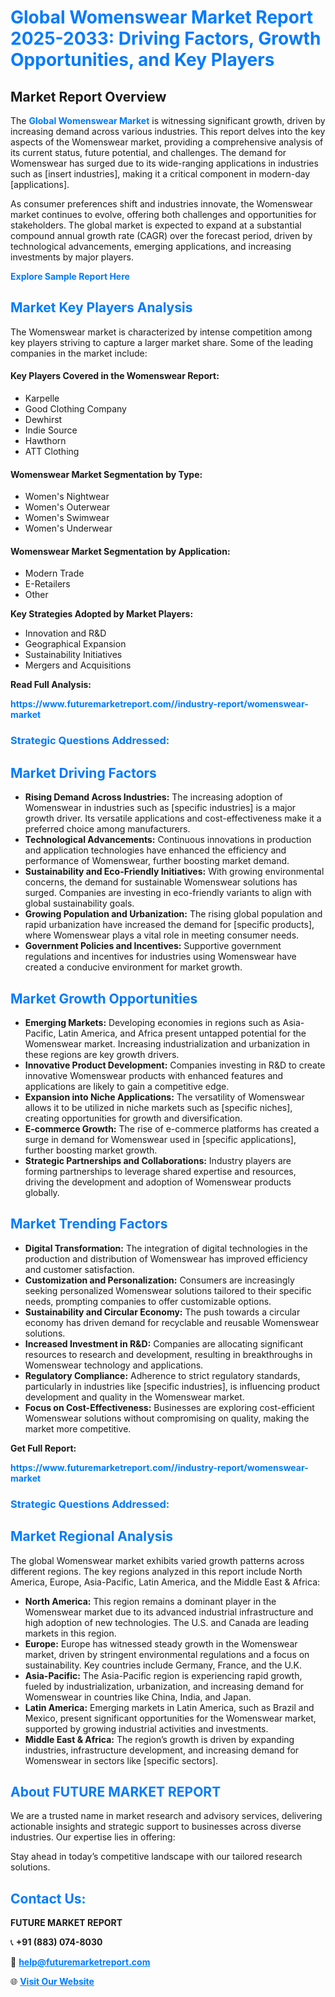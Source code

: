 <h1 style="color: #007BFF;">Global Womenswear Market Report 2025-2033: Driving Factors, Growth Opportunities, and Key Players</h1>

<section id="overview">
<h2>Market Report Overview</h2>
<p>The <a href="https://www.futuremarketreport.com//industry-report/womenswear-market" style="color: #007BFF; text-decoration: none;"><strong>Global Womenswear Market</strong></a> is witnessing significant growth, driven by increasing demand across various industries. This report delves into the key aspects of the Womenswear market, providing a comprehensive analysis of its current status, future potential, and challenges. The demand for Womenswear has surged due to its wide-ranging applications in industries such as [insert industries], making it a critical component in modern-day [applications].</p>
<p>As consumer preferences shift and industries innovate, the Womenswear market continues to evolve, offering both challenges and opportunities for stakeholders. The global market is expected to expand at a substantial compound annual growth rate (CAGR) over the forecast period, driven by technological advancements, emerging applications, and increasing investments by major players.</p>
</section>

<section id="overview">
<p><a href="https://www.futuremarketreport.com//request-sample/reportId=87123" style="color: #007BFF; text-decoration: none;"><strong>Explore Sample Report Here</strong></a></p>
</section>

<section id="key-players">
<h2 style="color: #007BFF;">Market Key Players Analysis</h2>
<p>The Womenswear market is characterized by intense competition among key players striving to capture a larger market share. Some of the leading companies in the market include:</p>
<h4>Key Players Covered in the Womenswear Report:</h4>
<ul><li>Karpelle</li><li>Good Clothing Company</li><li>Dewhirst</li><li>Indie Source</li><li>Hawthorn</li><li>ATT Clothing</li></ul>
<h4>Womenswear Market Segmentation by Type:</h4>
<ul><li>Women&#039;s Nightwear</li><li>Women&#039;s Outerwear</li><li>Women&#039;s Swimwear</li><li>Women&#039;s Underwear</li></ul>

<h4>Womenswear Market Segmentation by Application:</h4>
<ul><li>Modern Trade</li><li>E-Retailers</li><li>Other</li></ul>
<p><strong>Key Strategies Adopted by Market Players:</strong></p>
<ul>
<li>Innovation and R&D</li>
<li>Geographical Expansion</li>
<li>Sustainability Initiatives</li>
<li>Mergers and Acquisitions</li>
</ul>
</section>

<section>
<p><strong>Read Full Analysis: </strong></p><a href="https://www.futuremarketreport.com//industry-report/womenswear-market" style="color: #007BFF; text-decoration: none;"><strong>https://www.futuremarketreport.com//industry-report/womenswear-market</strong></a>
<h3 style="color: #007BFF;">Strategic Questions Addressed:</h3>
</section>

<section id="driving-factors">
<h2 style="color: #007BFF;">Market Driving Factors</h2>
<ul>
<li><strong>Rising Demand Across Industries:</strong> The increasing adoption of Womenswear in industries such as [specific industries] is a major growth driver. Its versatile applications and cost-effectiveness make it a preferred choice among manufacturers.</li>
<li><strong>Technological Advancements:</strong> Continuous innovations in production and application technologies have enhanced the efficiency and performance of Womenswear, further boosting market demand.</li>
<li><strong>Sustainability and Eco-Friendly Initiatives:</strong> With growing environmental concerns, the demand for sustainable Womenswear solutions has surged. Companies are investing in eco-friendly variants to align with global sustainability goals.</li>
<li><strong>Growing Population and Urbanization:</strong> The rising global population and rapid urbanization have increased the demand for [specific products], where Womenswear plays a vital role in meeting consumer needs.</li>
<li><strong>Government Policies and Incentives:</strong> Supportive government regulations and incentives for industries using Womenswear have created a conducive environment for market growth.</li>
</ul>
</section>

<section id="growth-opportunities">
<h2 style="color: #007BFF;">Market Growth Opportunities</h2>
<ul>
<li><strong>Emerging Markets:</strong> Developing economies in regions such as Asia-Pacific, Latin America, and Africa present untapped potential for the Womenswear market. Increasing industrialization and urbanization in these regions are key growth drivers.</li>
<li><strong>Innovative Product Development:</strong> Companies investing in R&D to create innovative Womenswear products with enhanced features and applications are likely to gain a competitive edge.</li>
<li><strong>Expansion into Niche Applications:</strong> The versatility of Womenswear allows it to be utilized in niche markets such as [specific niches], creating opportunities for growth and diversification.</li>
<li><strong>E-commerce Growth:</strong> The rise of e-commerce platforms has created a surge in demand for Womenswear used in [specific applications], further boosting market growth.</li>
<li><strong>Strategic Partnerships and Collaborations:</strong> Industry players are forming partnerships to leverage shared expertise and resources, driving the development and adoption of Womenswear products globally.</li>
</ul>
</section>

<section id="trending-factors">
<h2 style="color: #007BFF;">Market Trending Factors</h2>
<ul>
<li><strong>Digital Transformation:</strong> The integration of digital technologies in the production and distribution of Womenswear has improved efficiency and customer satisfaction.</li>
<li><strong>Customization and Personalization:</strong> Consumers are increasingly seeking personalized Womenswear solutions tailored to their specific needs, prompting companies to offer customizable options.</li>
<li><strong>Sustainability and Circular Economy:</strong> The push towards a circular economy has driven demand for recyclable and reusable Womenswear solutions.</li>
<li><strong>Increased Investment in R&D:</strong> Companies are allocating significant resources to research and development, resulting in breakthroughs in Womenswear technology and applications.</li>
<li><strong>Regulatory Compliance:</strong> Adherence to strict regulatory standards, particularly in industries like [specific industries], is influencing product development and quality in the Womenswear market.</li>
<li><strong>Focus on Cost-Effectiveness:</strong> Businesses are exploring cost-efficient Womenswear solutions without compromising on quality, making the market more competitive.</li>
</ul>
</section>

<section>
<p><strong>Get Full Report: </strong></p><a href="https://www.futuremarketreport.com//industry-report/womenswear-market" style="color: #007BFF; text-decoration: none;"><strong>https://www.futuremarketreport.com//industry-report/womenswear-market</strong></a>
<h3 style="color: #007BFF;">Strategic Questions Addressed:</h3>
</section>


<section id="regional-analysis">
<h2 style="color: #007BFF;">Market Regional Analysis</h2>
<p>The global Womenswear market exhibits varied growth patterns across different regions. The key regions analyzed in this report include North America, Europe, Asia-Pacific, Latin America, and the Middle East & Africa:</p>
<ul>
<li><strong>North America:</strong> This region remains a dominant player in the Womenswear market due to its advanced industrial infrastructure and high adoption of new technologies. The U.S. and Canada are leading markets in this region.</li>
<li><strong>Europe:</strong> Europe has witnessed steady growth in the Womenswear market, driven by stringent environmental regulations and a focus on sustainability. Key countries include Germany, France, and the U.K.</li>
<li><strong>Asia-Pacific:</strong> The Asia-Pacific region is experiencing rapid growth, fueled by industrialization, urbanization, and increasing demand for Womenswear in countries like China, India, and Japan.</li>
<li><strong>Latin America:</strong> Emerging markets in Latin America, such as Brazil and Mexico, present significant opportunities for the Womenswear market, supported by growing industrial activities and investments.</li>
<li><strong>Middle East & Africa:</strong> The region’s growth is driven by expanding industries, infrastructure development, and increasing demand for Womenswear in sectors like [specific sectors].</li>
</ul>
</section>

<footer>
<h2 style="color: #007BFF;">About FUTURE MARKET REPORT</h2>
<p>We are a trusted name in market research and advisory services, delivering actionable insights and strategic support to businesses across diverse industries. Our expertise lies in offering:</p>

<p>Stay ahead in today’s competitive landscape with our tailored research solutions.</p>

<h2 style="color: #007BFF;">Contact Us:</h2>
<p><strong>FUTURE MARKET REPORT</strong></p>
<p>📞 <strong>+91 (883) 074-8030</strong></p>
<p>📧 <strong><a href="mailto:help@futuremarketreport.com" style="color: #007BFF;">help@futuremarketreport.com</a></strong></p>
<p>🌐 <strong><a href="https://www.futuremarketreport.com/" style="color: #007BFF;">Visit Our Website</a></strong></p>
</footer>